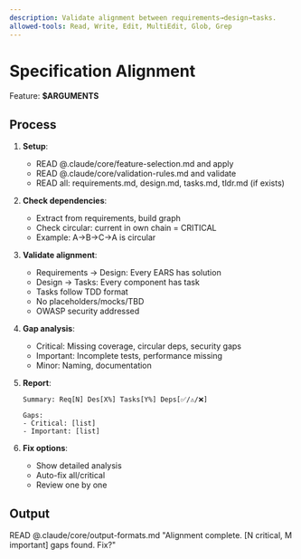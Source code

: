 ```yaml
---
description: Validate alignment between requirements→design→tasks.
allowed-tools: Read, Write, Edit, MultiEdit, Glob, Grep
---
```


# Specification Alignment
Feature: **$ARGUMENTS**

## Process

1. **Setup**:
   - READ @.claude/core/feature-selection.md and apply
   - READ @.claude/core/validation-rules.md and validate
   - READ all: requirements.md, design.md, tasks.md, tldr.md (if exists)

2. **Check dependencies**:
   - Extract from requirements, build graph
   - Check circular: current in own chain = CRITICAL
   - Example: A→B→C→A is circular

3. **Validate alignment**:
   - Requirements → Design: Every EARS has solution
   - Design → Tasks: Every component has task
   - Tasks follow TDD format
   - No placeholders/mocks/TBD
   - OWASP security addressed

4. **Gap analysis**:
   - Critical: Missing coverage, circular deps, security gaps
   - Important: Incomplete tests, performance missing
   - Minor: Naming, documentation

5. **Report**:
   ```
   Summary: Req[N] Des[X%] Tasks[Y%] Deps[✅/⚠️/❌]
   
   Gaps:
   - Critical: [list]
   - Important: [list]
   ```

6. **Fix options**:
   - Show detailed analysis
   - Auto-fix all/critical
   - Review one by one

## Output
READ @.claude/core/output-formats.md
"Alignment complete. [N critical, M important] gaps found. Fix?"